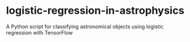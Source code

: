# logistic-regression-in-astrophysics
A Python script for classifying astronomical objects using logistic regression with TensorFlow
